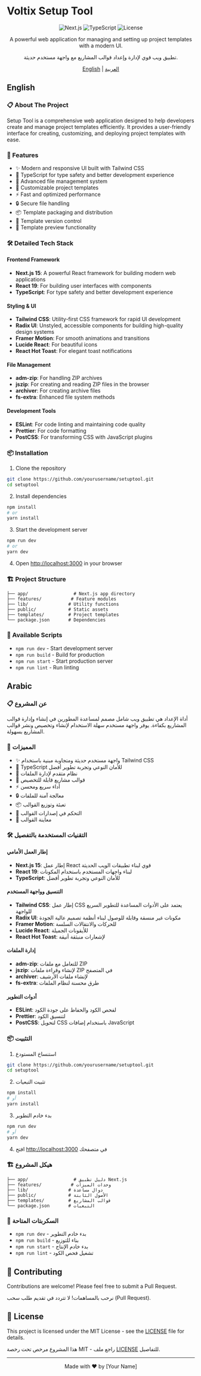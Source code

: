 # Voltix Setup Tool 

<div align="center">

![Next.js](https://img.shields.io/badge/Next.js-15.2.3-black?logo=next.js)
![TypeScript](https://img.shields.io/badge/TypeScript-5.8.2-blue?logo=typescript)
![License](https://img.shields.io/badge/License-MIT-green)

A powerful web application for managing and setting up project templates with a modern UI.

تطبيق ويب قوي لإدارة وإعداد قوالب المشاريع مع واجهة مستخدم حديثة.

[English](#english) | [العربية](#arabic)

</div>

## English

### 📋 About The Project

Setup Tool is a comprehensive web application designed to help developers create and manage project templates efficiently. It provides a user-friendly interface for creating, customizing, and deploying project templates with ease.

### 🚀 Features

- ✨ Modern and responsive UI built with Tailwind CSS
- 🔧 TypeScript for type safety and better development experience
- 📁 Advanced file management system
- 🎨 Customizable project templates
- ⚡ Fast and optimized performance
- 🔒 Secure file handling
- 📦 Template packaging and distribution
- 🔄 Template version control
- 🎯 Template preview functionality

### 🛠️ Detailed Tech Stack

#### Frontend Framework
- **Next.js 15**: A powerful React framework for building modern web applications
- **React 19**: For building user interfaces with components
- **TypeScript**: For type safety and better development experience

#### Styling & UI
- **Tailwind CSS**: Utility-first CSS framework for rapid UI development
- **Radix UI**: Unstyled, accessible components for building high-quality design systems
- **Framer Motion**: For smooth animations and transitions
- **Lucide React**: For beautiful icons
- **React Hot Toast**: For elegant toast notifications

#### File Management
- **adm-zip**: For handling ZIP archives
- **jszip**: For creating and reading ZIP files in the browser
- **archiver**: For creating archive files
- **fs-extra**: Enhanced file system methods

#### Development Tools
- **ESLint**: For code linting and maintaining code quality
- **Prettier**: For code formatting
- **PostCSS**: For transforming CSS with JavaScript plugins

### 📦 Installation

1. Clone the repository
```bash
git clone https://github.com/yourusername/setuptool.git
cd setuptool
```

2. Install dependencies
```bash
npm install
# or
yarn install
```

3. Start the development server
```bash
npm run dev
# or
yarn dev
```

4. Open [http://localhost:3000](http://localhost:3000) in your browser

### 🏗️ Project Structure

```
├── app/                 # Next.js app directory
├── features/           # Feature modules
├── lib/               # Utility functions
├── public/            # Static assets
├── templates/         # Project templates
└── package.json       # Dependencies
```

### 📝 Available Scripts

- `npm run dev` - Start development server
- `npm run build` - Build for production
- `npm run start` - Start production server
- `npm run lint` - Run linting

## Arabic

### 📋 عن المشروع

أداة الإعداد هي تطبيق ويب شامل مصمم لمساعدة المطورين في إنشاء وإدارة قوالب المشاريع بكفاءة. يوفر واجهة مستخدم سهلة الاستخدام لإنشاء وتخصيص ونشر قوالب المشاريع بسهولة.

### 🚀 المميزات

- ✨ واجهة مستخدم حديثة ومتجاوبة مبنية باستخدام Tailwind CSS
- 🔧 TypeScript للأمان النوعي وتجربة تطوير أفضل
- 📁 نظام متقدم لإدارة الملفات
- 🎨 قوالب مشاريع قابلة للتخصيص
- ⚡ أداء سريع ومحسن
- 🔒 معالجة آمنة للملفات
- 📦 تعبئة وتوزيع القوالب
- 🔄 التحكم في إصدارات القوالب
- 🎯 معاينة القوالب

### 🛠️ التقنيات المستخدمة بالتفصيل

#### إطار العمل الأمامي
- **Next.js 15**: إطار عمل React قوي لبناء تطبيقات الويب الحديثة
- **React 19**: لبناء واجهات المستخدم باستخدام المكونات
- **TypeScript**: للأمان النوعي وتجربة تطوير أفضل

#### التنسيق وواجهة المستخدم
- **Tailwind CSS**: إطار عمل CSS يعتمد على الأدوات المساعدة للتطوير السريع للواجهة
- **Radix UI**: مكونات غير منسقة وقابلة للوصول لبناء أنظمة تصميم عالية الجودة
- **Framer Motion**: للحركات والانتقالات السلسة
- **Lucide React**: للأيقونات الجميلة
- **React Hot Toast**: لإشعارات منبثقة أنيقة

#### إدارة الملفات
- **adm-zip**: للتعامل مع ملفات ZIP
- **jszip**: لإنشاء وقراءة ملفات ZIP في المتصفح
- **archiver**: لإنشاء ملفات الأرشيف
- **fs-extra**: طرق محسنة لنظام الملفات

#### أدوات التطوير
- **ESLint**: لفحص الكود والحفاظ على جودة الكود
- **Prettier**: لتنسيق الكود
- **PostCSS**: لتحويل CSS باستخدام إضافات JavaScript

### 📦 التثبيت

1. استنساخ المستودع
```bash
git clone https://github.com/yourusername/setuptool.git
cd setuptool
```

2. تثبيت التبعيات
```bash
npm install
# أو
yarn install
```

3. بدء خادم التطوير
```bash
npm run dev
# أو
yarn dev
```

4. افتح [http://localhost:3000](http://localhost:3000) في متصفحك

### 🏗️ هيكل المشروع

```
├── app/                 # دليل تطبيق Next.js
├── features/           # وحدات الميزات
├── lib/               # دوال مساعدة
├── public/            # الأصول الثابتة
├── templates/         # قوالب المشاريع
└── package.json       # التبعيات
```

### 📝 السكربتات المتاحة

- `npm run dev` - بدء خادم التطوير
- `npm run build` - بناء للتوزيع
- `npm run start` - بدء خادم الإنتاج
- `npm run lint` - تشغيل فحص الكود

## 🤝 Contributing

Contributions are welcome! Please feel free to submit a Pull Request.

نرحب بالمساهمات! لا تتردد في تقديم طلب سحب (Pull Request).

## 📄 License

This project is licensed under the MIT License - see the [LICENSE](LICENSE) file for details.

هذا المشروع مرخص تحت رخصة MIT - راجع ملف [LICENSE](LICENSE) للتفاصيل.

---

<div align="center">
Made with ❤️ by [Your Name]
</div>
